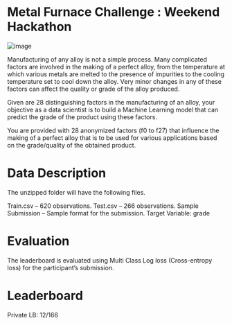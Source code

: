 # Metal Furnace Challenge : Weekend Hackathon 
![image](https://user-images.githubusercontent.com/37707687/79895908-4553d600-8425-11ea-90a1-223df6fcdde1.png)

Manufacturing of any alloy is not a simple process. Many complicated factors are involved in the making of a perfect alloy, from the temperature at which various metals are melted to the presence of impurities to the cooling temperature set to cool down the alloy. Very minor changes in any of these factors can affect the quality or grade of the alloy produced.

Given are 28 distinguishing factors in the manufacturing of an alloy, your objective as a data scientist is to build a Machine Learning model that can predict the grade of the product using these factors.

You are provided with 28 anonymized factors (f0 to f27) that influence the making of a perfect alloy that is to be used for various applications based on the grade/quality of the obtained product.

# Data Description
The unzipped folder will have the following files.

Train.csv – 620 observations.
Test.csv – 266 observations.
Sample Submission – Sample format for the submission.
Target Variable: grade

# Evaluation
The leaderboard is evaluated using Multi Class Log loss (Cross-entropy loss) for the participant’s submission.

# Leaderboard
Private LB: 12/166
